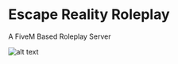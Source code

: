 # Escape Reality Roleplay
A FiveM Based Roleplay Server

![alt text](https://cdn.discordapp.com/attachments/1041612327407063051/1041612458546176050/0106.png)
